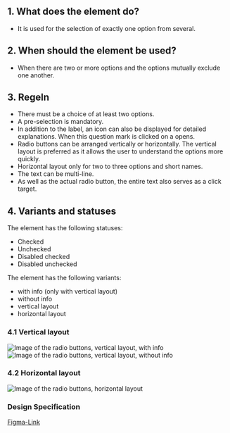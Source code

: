## 1. What does the element do?
*   It is used for the selection of exactly one option from several.

## 2. When should the element be used?
*   When there are two or more options and the options mutually exclude one another.

## 3. Regeln
*   There must be a choice of at least two options.
*   A pre-selection is mandatory.
*   In addition to the label, an icon can also be displayed for detailed explanations. When this question mark is clicked on a opens.
*   Radio buttons can be arranged vertically or horizontally. The vertical layout is preferred as it allows the user to understand the options more quickly.
*   Horizontal layout only for two to three options and short names.
*   The text can be multi-line.
*   As well as the actual radio button, the entire text also serves as a click target.

## 4. Variants and statuses

<label class="switch" style="display:none"><input type="checkbox"><span class="slider round"></span></label>

The element has the following statuses:
*   Checked
*   Unchecked
*   Disabled checked
*   Disabled unchecked

The element has the following variants: 
*   with info (only with vertical layout) 
*   without info 
*   vertical layout 
*   horizontal layout

### 4.1 Vertical layout
![Image of the radio buttons, vertical layout, with info](https://raw.githubusercontent.com/sbb-design-systems/design-system-mobile-documentation/doku-update/documentation/radiobutton/images/ME12_Vertikal_default.png 'class: image')
![Image of the radio buttons, vertical layout, without info](https://raw.githubusercontent.com/sbb-design-systems/design-system-mobile-documentation/doku-update/documentation/radiobutton/images/ME12_Vertikal_ohne_Info.png 'class: image')

### 4.2 Horizontal layout
![Image of the radio buttons, horizontal layout](https://raw.githubusercontent.com/sbb-design-systems/design-system-mobile-documentation/doku-update/documentation/radiobutton/images/ME12_Horizontal.png 'class: image')

### Design Specification
[Figma-Link](https://www.figma.com/file/WOtLIam1xwrqcgnAITsEhV/Design-System-Mobile?node-id=33%3A6107)